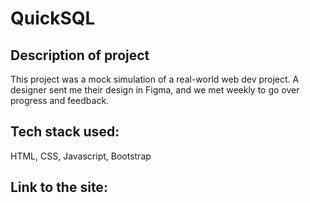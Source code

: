 # QuickSQL

## Description of project
This project was a mock simulation of a real-world web dev project. A designer sent me their design in Figma, and we met weekly to go over progress and feedback. 

## Tech stack used: 
HTML, CSS, Javascript, Bootstrap

## Link to the site: 
